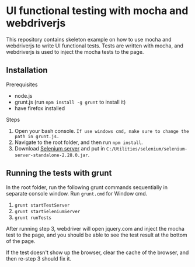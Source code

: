 # UI functional testing with mocha and webdriverjs

This repository contains skeleton example on how to use mocha and webdriverjs to write UI functional tests. Tests are written with mocha, and webdriverjs is used to inject the mocha tests to the page.

## Installation

Prerequisites

* node.js
* grunt.js (run `npm install -g grunt` to install it)
* have firefox installed

Steps

1. Open your bash console. `If use windows cmd, make sure to change the path in grunt.js.`
2. Navigate to the root folder, and then run `npm install`.
3. Download [Selenium server](http://selenium.googlecode.com/files/selenium-server-standalone-2.28.0.jar) and put in `C:/Utilities/selenium/selenium-server-standalone-2.28.0.jar`.

## Running the tests with grunt

In the root folder, run the following grunt commands sequentially in separate console window. Run `grunt.cmd` for Window cmd.

1. `grunt startTestServer`
2. `grunt startSeleniumServer`
3. `grunt runTests`

After running step 3, webdriver will open jquery.com and inject the mocha test to the page, and you should be able to see the test result at the bottom of the page.

If the test doesn't show up the browser, clear the cache of the browser, and then re-step 3 should fix it.